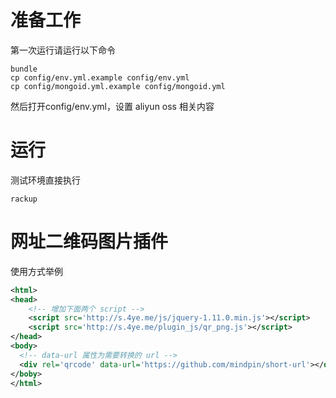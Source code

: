 # 准备工作

第一次运行请运行以下命令
```
bundle
cp config/env.yml.example config/env.yml
cp config/mongoid.yml.example config/mongoid.yml
```
然后打开config/env.yml，设置 aliyun oss 相关内容

# 运行

测试环境直接执行
```
rackup
```


# 网址二维码图片插件

使用方式举例
```xml
<html>
<head>
    <!-- 增加下面两个 script -->
    <script src='http://s.4ye.me/js/jquery-1.11.0.min.js'></script>
    <script src='http://s.4ye.me/plugin_js/qr_png.js'></script>
</head>
<body>
  <!-- data-url 属性为需要转换的 url -->
  <div rel='qrcode' data-url='https://github.com/mindpin/short-url'></div>
</boby>
</html>
```
